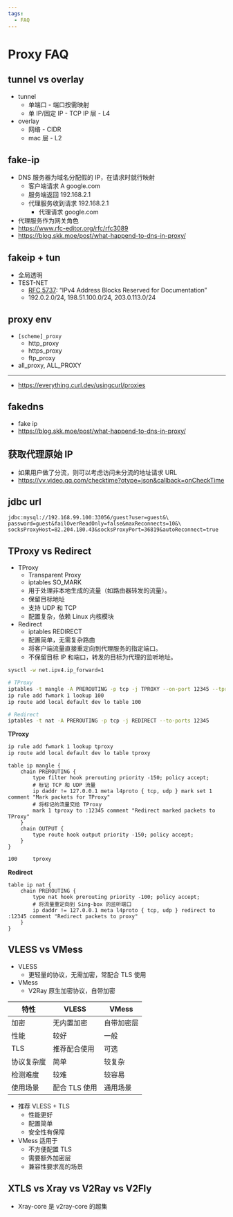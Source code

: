 ```yaml
---
tags:
  - FAQ
---
```


# Proxy FAQ

## tunnel vs overlay

- tunnel
  - 单端口 - 端口按需映射
  - 单 IP/固定 IP - TCP IP 层 - L4
- overlay
  - 网络 - CIDR
  - mac 层 - L2

## fake-ip

- DNS 服务器为域名分配假的 IP，在请求时就行映射
  - 客户端请求 A google.com
  - 服务端返回 192.168.2.1
  - 代理服务收到请求 192.168.2.1
    - 代理请求 google.com
- 代理服务作为网关角色
- https://www.rfc-editor.org/rfc/rfc3089
- https://blog.skk.moe/post/what-happend-to-dns-in-proxy/

## fakeip + tun

- 全局透明
- TEST-NET
  - [RFC 5737](https://datatracker.ietf.org/doc/html/rfc5737): “IPv4 Address Blocks Reserved for Documentation”
  - 192.0.2.0/24, 198.51.100.0/24, 203.0.113.0/24

## proxy env

- `[scheme]_proxy`
  - http_proxy
  - https_proxy
  - ftp_proxy
- all_proxy, ALL_PROXY

---

- https://everything.curl.dev/usingcurl/proxies

## fakedns

- fake ip
- https://blog.skk.moe/post/what-happend-to-dns-in-proxy/

## 获取代理原始 IP

- 如果用户做了分流，则可以考虑访问未分流的地址请求 URL
- https://vv.video.qq.com/checktime?otype=json&callback=onCheckTime

## jdbc url

```
jdbc:mysql://192.168.99.100:33056/guest?user=guest&\
password=guest&failOverReadOnly=false&maxReconnects=10&\
socksProxyHost=82.204.180.43&socksProxyPort=36819&autoReconnect=true
```

## TProxy vs Redirect

- TProxy
  - Transparent Proxy
  - iptables SO_MARK
  - 用于处理非本地生成的流量（如路由器转发的流量）。
  - 保留目标地址
  - 支持 UDP 和 TCP
  - 配置复杂，依赖 Linux 内核模块
- Redirect
  - iptables REDIRECT
  - 配置简单，无需复杂路由
  - 将客户端流量直接重定向到代理服务的指定端口。
  - 不保留目标 IP 和端口，转发的目标为代理的监听地址。

```bash
sysctl -w net.ipv4.ip_forward=1

# TProxy
iptables -t mangle -A PREROUTING -p tcp -j TPROXY --on-port 12345 --tproxy-mark 1
ip rule add fwmark 1 lookup 100
ip route add local default dev lo table 100

# Redirect
iptables -t nat -A PREROUTING -p tcp -j REDIRECT --to-ports 12345
```

**TProxy**

```bash
ip rule add fwmark 1 lookup tproxy
ip route add local default dev lo table tproxy
```

```nft
table ip mangle {
    chain PREROUTING {
        type filter hook prerouting priority -150; policy accept;
        # 标记 TCP 和 UDP 流量
        ip daddr != 127.0.0.1 meta l4proto { tcp, udp } mark set 1 comment "Mark packets for TProxy"
        # 将标记的流量交给 TProxy
        mark 1 tproxy to :12345 comment "Redirect marked packets to TProxy"
    }
    chain OUTPUT {
        type route hook output priority -150; policy accept;
    }
}
```

```txt title="/etc/iproute2/rt_tables"
100     tproxy
```

**Redirect**

```nft
table ip nat {
    chain PREROUTING {
        type nat hook prerouting priority -100; policy accept;
        # 将流量重定向到 Sing-box 的监听端口
        ip daddr != 127.0.0.1 meta l4proto { tcp, udp } redirect to :12345 comment "Redirect packets to proxy"
    }
}
```

## VLESS vs VMess

- VLESS
  - 更轻量的协议，无需加密，常配合 TLS 使用
- VMess
  - V2Ray 原生加密协议，自带加密

| 特性       | VLESS         | VMess      |
| ---------- | ------------- | ---------- |
| 加密       | 无内置加密    | 自带加密层 |
| 性能       | 较好          | 一般       |
| TLS        | 推荐配合使用  | 可选       |
| 协议复杂度 | 简单          | 较复杂     |
| 检测难度   | 较难          | 较容易     |
| 使用场景   | 配合 TLS 使用 | 通用场景   |

- 推荐 VLESS + TLS
  - 性能更好
  - 配置简单
  - 安全性有保障
- VMess 适用于
  - 不方便配置 TLS
  - 需要额外加密层
  - 兼容性要求高的场景


## XTLS vs Xray vs V2Ray vs V2Fly

- Xray-core 是 v2ray-core 的超集
